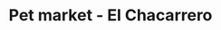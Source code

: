 ---
title: "Pet market - El Chacarrero"
url: /loja-ecuador/pet-market-el-chacarrero/
shop: mascotas
---